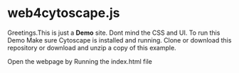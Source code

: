 # web4cytoscape.js
Greetings.This is just a **Demo** site. Dont mind the CSS and UI. 
To run this Demo
  Make sure Cytoscape is installed and running.
  Clone or download this repository or download and unzip a copy of this example.
  
Open the webpage by
  Running the index.html file 
  
